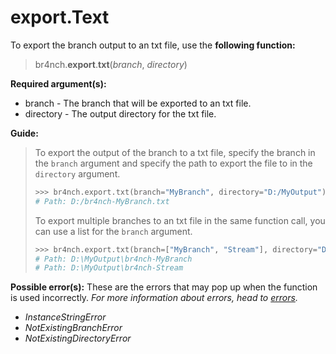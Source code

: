 # export.Text

To export the branch output to an txt file, use the **following function:**

> br4nch.**export**.**txt**(*branch*, *directory*)

**Required argument(s):**

- branch - The branch that will be exported to an txt file.
- directory  - The output directory for the txt file.

**Guide:**

> To export the output of the branch to a txt file, specify the branch in the `branch` argument and specify the path to export the file to in the `directory` argument.
>
> ```python
> >>> br4nch.export.txt(branch="MyBranch", directory="D:/MyOutput")
> # Path: D:/br4nch-MyBranch.txt
> ```
>
> To export multiple branches to an txt file in the same function call, you can use a list for the `branch` argument.
>
> ```python
> >>> br4nch.export.txt(branch=["MyBranch", "Stream"], directory="D:/MyOutput")
> # Path: D:\MyOutput\br4nch-MyBranch
> # Path: D:\MyOutput\br4nch-Stream
> ```

**Possible error(s):**
These are the errors that may pop up when the function is used incorrectly.
*For more information about errors, head to [errors](../../guides/errors.md).*

- *InstanceStringError*
- *NotExistingBranchError*
- *NotExistingDirectoryError*

